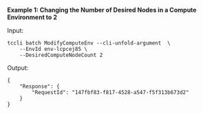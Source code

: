 **Example 1: Changing the Number of Desired Nodes in a Compute Environment to 2**



Input: 

```
tccli batch ModifyComputeEnv --cli-unfold-argument  \
    --EnvId env-lcpcej85 \
    --DesiredComputeNodeCount 2
```

Output: 
```
{
    "Response": {
        "RequestId": "147fbf83-f817-4528-a547-f5f313b673d2"
    }
}
```

